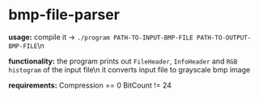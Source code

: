 # bmp-file-parser
**usage:**
compile it -> `./program PATH-TO-INPUT-BMP-FILE PATH-TO-OUTPUT-BMP-FILE`\n

**functionality:**
the program prints out `FileHeader`, `InfoHeader` and `RGB histogram` of the input file\n
it converts input file to grayscale bmp image

**requirements:**
Compression == 0
BitCount != 24